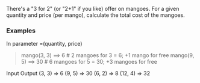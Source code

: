 There's a "3 for 2" (or "2+1" if you like) offer on mangoes. For a given quantity and price (per mango), calculate the total cost of the mangoes.

### Examples
In parameter =(quantity, price)
> mango(3, 3) ==> 6    # 2 mangoes for 3 = 6; +1 mango for free
> mango(9, 5) ==> 30   # 6 mangoes for 5 = 30; +3 mangoes for free

Input         Output
(3, 3)    =>   6
(9, 5)    =>   30
(6, 2)    =>  8
(12, 4)  => 32